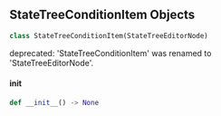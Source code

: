 ## StateTreeConditionItem Objects

```python
class StateTreeConditionItem(StateTreeEditorNode)
```

deprecated: 'StateTreeConditionItem' was renamed to 'StateTreeEditorNode'.

<a id="unreal.StateTreeConditionItem.__init__"></a>

#### __init__

```python
def __init__() -> None
```

<a id="unreal.StateTreeEvaluatorItem"></a>